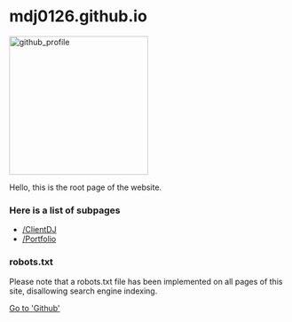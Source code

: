 # mdj0126.github.io
<img src="https://avatars.githubusercontent.com/u/83164393?v=4" alt="github_profile" width="250px" height="auto">

Hello, this is the root page of the website.

### Here is a list of subpages
- [/ClientDJ](https://mdj0126.github.io/ClientDJ/)
- [/Portfolio](https://mdj0126.github.io/Portfolio/)

### robots.txt
Please note that a robots.txt file has been implemented on all pages of this site, disallowing search engine indexing.

[Go to 'Github'](https://github.com/MDJ0126)
